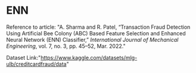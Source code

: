 # ENN

Reference to article: "A. Sharma and R. Patel, “Transaction Fraud Detection Using Artificial Bee Colony (ABC) Based Feature Selection and Enhanced Neural Network (ENN) Classifier,” *International Journal of Mechanical Engineering*, vol. 7, no. 3, pp. 45–52, Mar. 2022."




Dataset Link:"https://www.kaggle.com/datasets/mlg-ulb/creditcardfraud/data"
